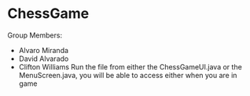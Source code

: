 # ChessGame
Group Members:
- Alvaro Miranda
- David Alvarado
- Clifton Williams
Run the file from either the ChessGameUI.java or the MenuScreen.java, you will be able to access either when you are in game
